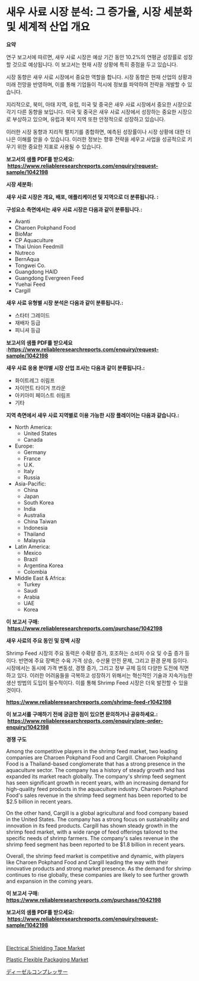 <p><h1>새우 사료 시장 분석: 그 증가율, 시장 세분화 및 세계적 산업 개요</h1></p><p><strong>요약</strong></p>
<p><p>연구 보고서에 따르면, 새우 사료 시장은 예상 기간 동안 10.2%의 연평균 성장률로 성장할 것으로 예상됩니다. 이 보고서는 현재 시장 상황에 특히 중점을 두고 있습니다.</p><p>시장 동향은 새우 사료 시장에서 중요한 역할을 합니다. 시장 동향은 현재 산업의 상황과 미래 전망을 반영하며, 이를 통해 기업들이 적시에 정보를 파악하여 전략을 개발할 수 있습니다.</p><p>지리적으로, 북미, 아태 지역, 유럽, 미국 및 중국은 새우 사료 시장에서 중요한 시장으로 각기 다른 동향을 보입니다. 미국 및 중국은 새우 사료 시장에서 성장하는 중요한 시장으로 부상하고 있으며, 유럽과 북미 지역 또한 안정적으로 성장하고 있습니다.</p><p>이러한 시장 동향과 지리적 펼치기를 종합하면, 예측된 성장률이나 시장 상황에 대한 더 나은 이해를 얻을 수 있습니다. 이러한 정보는 향후 전략을 세우고 사업을 성공적으로 키우기 위한 중요한 지표로 사용될 수 있습니다.</p></p>
<p><strong>보고서의 샘플 PDF를 받으세요: &nbsp;<a href="https://www.reliableresearchreports.com/enquiry/request-sample/1042198">https://www.reliableresearchreports.com/enquiry/request-sample/1042198</a></strong></p>
<p><strong>시장 세분화:</strong></p>
<p><strong> 새우 사료 시장은 개요, 배포, 애플리케이션 및 지역으로 더 분류됩니다. :</strong></p>
<p><strong>구성요소 측면에서는 새우 사료 시장은 다음과 같이 분류됩니다.:</strong></p>
<p><ul><li>Avanti</li><li>Charoen Pokphand Food</li><li>BioMar</li><li>CP Aquaculture</li><li>Thai Union Feedmill</li><li>Nutreco</li><li>BernAqua</li><li>Tongwei Co.</li><li>Guangdong HAID</li><li>Guangdong Evergreen Feed</li><li>Yuehai Feed</li><li>Cargill</li></ul></p>
<p><strong> 새우 사료 유형별 시장 분석은 다음과 같이 분류됩니다.:</strong></p>
<p><ul><li>스타터 그레이드</li><li>재배자 등급</li><li>피니셔 등급</li></ul></p>
<p><strong>보고서의 샘플 PDF를 받으세요 :<a href="https://www.reliableresearchreports.com/enquiry/request-sample/1042198">https://www.reliableresearchreports.com/enquiry/request-sample/1042198</a></strong></p>
<p><strong> 새우 사료 응용 분야별 시장 산업 조사는 다음과 같이 분류됩니다.:</strong></p>
<p><ul><li>화이트레그 쉬림프</li><li>자이언트 타이거 프라운</li><li>아키아미 페이스트 쉬림프</li><li>기타</li></ul></p>
<p><strong>지역 측면에서 새우 사료 지역별로 이용 가능한 시장 플레이어는 다음과 같습니다.:</strong></p>
<p><ul>
    <li>
        North America:
        <ul>
            <li>United States</li>
            <li>Canada</li>
        </ul>
    </li>
    <li>
        Europe:
        <ul>
            <li>Germany</li>
            <li>France</li>
            <li>U.K.</li>
            <li>Italy</li>
            <li>Russia</li>
        </ul>
    </li>
    <li>
        Asia-Pacific:
        <ul>
            <li>China</li>
            <li>Japan</li>
            <li>South Korea</li>
            <li>India</li>
            <li>Australia</li>
            <li>China Taiwan</li>
            <li>Indonesia</li>
            <li>Thailand</li>
            <li>Malaysia</li>
        </ul>
    </li>
    <li>
        Latin America:
        <ul>
            <li>Mexico</li>
            <li>Brazil</li>
            <li>Argentina Korea</li>
            <li>Colombia</li>
        </ul>
    </li>
    <li>
        Middle East & Africa:
        <ul>
            <li>Turkey</li>
            <li>Saudi</li>
            <li>Arabia</li>
            <li>UAE</li>
            <li>Korea</li>
        </ul>
    </li>
    </ul></p>
<p><strong>이 보고서 구매: &nbsp;<a href="https://www.reliableresearchreports.com/purchase/1042198">https://www.reliableresearchreports.com/purchase/1042198</a></strong></p>
<p><strong>새우 사료의 주요 동인 및 장벽 시장</strong></p>
<p><p>Shrimp Feed 시장의 주요 동력은 수확량 증가, 호조하는 소비자 수요 및 수출 증가 등이다. 반면에 주요 장벽은 수육 가격 상승, 수산물 안전 문제, 그리고 환경 문제 등이다. 시장에서는 동시에 가격 변동성, 경쟁 증가, 그리고 정부 규제 등의 다양한 도전에 직면하고 있다. 이러한 어려움들을 극복하고 성장하기 위해서는 혁신적인 기술과 지속가능한 생산 방법의 도입이 필수적이다. 이를 통해 Shrimp Feed 시장은 더욱 발전할 수 있을 것이다.</p></p>
<p><strong><a href="https://www.reliableresearchreports.com/shrimp-feed-r1042198">https://www.reliableresearchreports.com/shrimp-feed-r1042198</a></strong></p>
<p><strong>이 보고서를 구매하기 전에 궁금한 점이 있으면 문의하거나 공유하세요.: &nbsp;<a href="https://www.reliableresearchreports.com/enquiry/pre-order-enquiry/1042198">https://www.reliableresearchreports.com/enquiry/pre-order-enquiry/1042198</a></strong></p>
<p><strong>경쟁 구도</strong></p>
<p><p>Among the competitive players in the shrimp feed market, two leading companies are Charoen Pokphand Food and Cargill. Charoen Pokphand Food is a Thailand-based conglomerate that has a strong presence in the aquaculture sector. The company has a history of steady growth and has expanded its market reach globally. The company's shrimp feed segment has seen significant growth in recent years, with an increasing demand for high-quality feed products in the aquaculture industry. Charoen Pokphand Food's sales revenue in the shrimp feed segment has been reported to be $2.5 billion in recent years.</p><p>On the other hand, Cargill is a global agricultural and food company based in the United States. The company has a strong focus on sustainability and innovation in its feed products. Cargill has shown steady growth in the shrimp feed market, with a wide range of feed offerings tailored to the specific needs of shrimp farmers. The company's sales revenue in the shrimp feed segment has been reported to be $1.8 billion in recent years.</p><p>Overall, the shrimp feed market is competitive and dynamic, with players like Charoen Pokphand Food and Cargill leading the way with their innovative products and strong market presence. As the demand for shrimp continues to rise globally, these companies are likely to see further growth and expansion in the coming years.</p></p>
<p><strong>이 보고서 구매: &nbsp; <a href="https://www.reliableresearchreports.com/purchase/1042198">https://www.reliableresearchreports.com/purchase/1042198</a></strong></p>
<p><strong>보고서의 샘플 PDF를 받으세요: &nbsp;<a href="https://www.reliableresearchreports.com/enquiry/request-sample/1042198">https://www.reliableresearchreports.com/enquiry/request-sample/1042198</a></strong><strong></strong></p>
<p>&nbsp;</p>
<p><p><a href="https://www.linkedin.com/pulse/electrical-shielding-tape-market-goal-estimating-size-future-tnmyf?trackingId=sW1uTOCO%2FP8luKb%2FjmDR9Q%3D%3D">Electrical Shielding Tape Market</a></p><p><a href="https://www.linkedin.com/pulse/plastic-flexible-packaging-market-size-growing-forecasted-period-gs5ac?trackingId=6UijlIVOqCemYgpUDFdDfA%3D%3D">Plastic Flexible Packaging Market</a></p><p><a href="https://github.com/lily-u-genius/Market-Research-Report-List-1/blob/main/200511725640.md">ディーゼルコンプレッサー</a></p></p>
